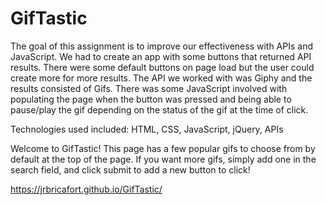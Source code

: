 # GifTastic

The goal of this assignment is to improve our effectiveness with APIs and JavaScript. We had to create an app with some buttons that returned API results. There were some default buttons on page load but the user could create more for more results. The API we worked with was Giphy and the results consisted of Gifs. There was some JavaScript involved with populating the page when the button was pressed and being able to pause/play the gif depending on the status of the gif at the time of click.

Technologies used included: HTML, CSS, JavaScript, jQuery, APIs

Welcome to GifTastic! This page has a few popular gifs to choose from by default at the top of the page. If you want more gifs, simply add one in the search field, and click submit to add a new button to click!

https://jrbricafort.github.io/GifTastic/

